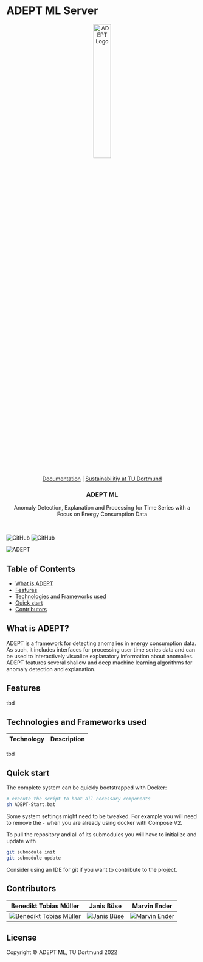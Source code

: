 # ADEPT ML Server

<p align="center">
  <picture>
    <source media="(prefers-color-scheme: dark)"  srcset="https://user-images.githubusercontent.com/61744142/188621995-1d5aab71-9646-49dd-9187-760c79c2941f.png">
    <source media="(prefers-color-scheme: light)" srcset="https://user-images.githubusercontent.com/61744142/188621988-a3d82a34-c2b3-4084-bae9-6b35fdf8ba9b.png">
    <img alt="ADEPT Logo" width="30%" src="https://user-images.githubusercontent.com/61744142/188621988-a3d82a34-c2b3-4084-bae9-6b35fdf8ba9b.png">
  </picture>    
</p>

<p align="center">
  <a href="blank">Documentation</a> |
  <a href="https://www.tu-dortmund.de/en/university/sustainabilitiy/">Sustainabilitiy at TU Dortmund</a>
</p>

<h3 align="center">
  ADEPT ML
</h3>

<p align="center">
  Anomaly Detection, Explanation and Processing for Time Series with a Focus on Energy Consumption Data
</p>

<br/>

![GitHub](https://img.shields.io/badge/ADEPT%20ML-v0.1.0-grün)
![GitHub](https://img.shields.io/github/license/adept-ml/server)
<br/>

![ADEPT](https://user-images.githubusercontent.com/61744142/201544395-ff21af09-a4c1-4afa-bf0f-b3477fb9904d.png)

<!-- START TABLE OF CONTENT -->
## Table of Contents

- [What is ADEPT](#What-is-ADEPT)
- [Features](#features)
- [Technologies and Frameworks used](#technologies-and-frameworks-used)
- [Quick start](#quick-start)
- [Contributors](#contributors)
<!-- - [Documentation](tbd) -->

<!-- END TABLE OF CONTENT -->

## What is ADEPT?

ADEPT is a framework for detecting anomalies in energy consumption data. As such, it includes interfaces for processing user time series data and can be used to interactively visualize explanatory information about anomalies. ADEPT features several shallow and deep machine learning algorithms for anomaly detection and explanation.

## Features

tbd

## Technologies and Frameworks used

|Technology|Description|
|----------|-------------|
tbd

## Quick start

The complete system can be quickly bootstrapped with Docker:
```sh
# execute the script to boot all necessary components
sh ADEPT-Start.bat
```
Some system settings might need to be tweaked. For example you will need to remove the `-` when you are already using docker with Compose V2.

To pull the repository and all of its submodules you will have to initialize and update with 
```sh
git submodule init
git submodule update
````
Consider using an IDE for git if you want to contribute to the project.

## Contributors

|**Benedikt Tobias Müller**|**Janis Büse**|**Marvin Ender**|
|:---:|:---:|:---:|
|[![Benedikt Tobias Müller](https://avatars.githubusercontent.com/u/61744142?v=4&s=128)](https://github.com/BenediktTobias) | [![Janis Büse](https://avatars.githubusercontent.com/u/47151705?v=4&s=128)](https://github.com/jbuese) | [![Marvin Ender](https://user-images.githubusercontent.com/47151705/204150923-50a2dc21-f995-4b13-8733-6ae33df84cb8.jpg)](https://github.com/mrvnndr) 

<!-- replace with 
<a href="https://github.com/adept-ml/server/graphs/contributors">
  <img src="https://contrib.rocks/image?repo=adept-ml/server" />
</a>
-->

## License

Copyright © ADEPT ML, TU Dortmund 2022
